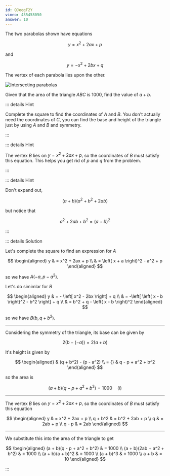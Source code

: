 ```yaml
---
id: QJeqgF2Y
vimeo: 435458050
answer: 10
---
```


The two parabolas shown have equations

$$
y = x^2 + 2ax + p
$$

and

$$
y = -x^2 + 2bx + q
$$

The vertex of each parabola lies upon the other.

![Intersecting parabolas](/img/learn/quad-25.svg)

Given that the area of the triangle $ABC$ is $1000,$ find the value of $a + b.$

<AnswerInput :answer="$frontmatter.answer" />

::: details Hint

Complete the square to find the coordinates of $A$ and $B.$ You don't actually
need the coordinates of $C,$ you can find the base and height of the triangle
just by using $A$ and $B$ and symmetry.

:::

::: details Hint

The vertex $B$ lies on $y = x^2 + 2ax + p,$ so the coordinates of $B$ must
satisfy this equation. This helps you get rid of $p$ and $q$ from the problem.

:::

::: details Hint

Don't expand out,

$$
(a+b)(a^2 + b^2 + 2ab)
$$

but notice that

$$
a^2 + 2ab + b^2 = (a+b)^2
$$

:::

::: details Solution

Let's complete the square to find an expression for $A$

$$
\begin{aligned}
y
& = x^2 + 2ax + p \\
& = \left( x + a \right)^2 - a^2 + p
\end{aligned}
$$

so we have $A(-a, \, p - a^2)$.

Let's do simimlar for $B$

$$
\begin{aligned}
y
& = - \left[ x^2 - 2bx \right] + q \\
& = -\left[ \left( x - b \right)^2 - b^2 \right] + q \\
& = b^2 + q - \left( x - b \right)^2
\end{aligned}
$$

so we have $B(b, \, q + b^2)$.

---

Considering the symmetry of the triangle, its base can be given by

$$
2(b - (-a)) = 2(a + b)
$$

It's height is given by

$$
\begin{aligned}
& (q + b^2) - (p - a^2) \\
= {} & q - p + a^2 + b^2
\end{aligned}
$$

so the area is

$$
(a + b)(q - p + a^2 + b^2) = 1000 \quad (i)
$$

---

The vertex $B$ lies on $y = x^2 + 2ax + p,$ so the coordinates of $B$ must
satisfy this equation

$$
\begin{aligned}
y & = x^2 + 2ax + p \\
q + b^2 & = b^2 + 2ab + p \\
q & = 2ab + p \\
q - p & = 2ab
\end{aligned}
$$

---

We substitute this into the area of the triangle to get

$$
\begin{aligned}
(a + b)(q - p + a^2 + b^2) & = 1000 \\
(a + b)(2ab + a^2 + b^2) & = 1000 \\
(a + b)(a + b)^2 & = 1000 \\
(a + b)^3 & = 1000 \\
a + b & = 10
\end{aligned}
$$

:::

